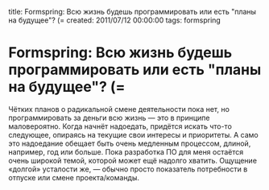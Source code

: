 title: Formspring: Всю жизнь будешь программировать или есть "планы на будущее"? (=
created: 2011/07/12 00:00:00
tags: formspring

# Formspring: Всю жизнь будешь программировать или есть "планы на будущее"? (=

Чётких планов о радикальной смене деятельности пока нет, но программировать за деньги всю жизнь — это в принципе маловероятно. Когда начнёт надоедать, придётся искать что-то следующее, опираясь на текущие свои интересы и приоритеты. А само это надоедание обещает быть очень медленным процессом, длиной, например, год или больше. Пока разработка ПО для меня остаётся очень широкой темой, которой может ещё надолго хватить. Ощущение «долгой» усталости же, — обычно просто показатель потребности в отпуске или смене проекта/команды.